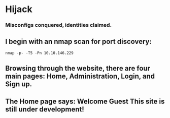 # Hijack
### Misconfigs conquered, identities claimed.

## I begin with an nmap scan for port discovery:
```
nmap -p- -T5 -Pn 10.10.146.229
```


## Browsing through the website, there are four main pages: Home, Administration, Login, and Sign up. 
## The Home page says: Welcome Guest This site is still under development!

